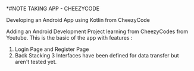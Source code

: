 *#NOTE TAKING APP - CHEEZYCODE

Developing an Android App using Kotlin from CheezyCode

Adding an Android Development Project learning from CheezyCodes from Youtube. This is the basic of the app with features :
1. Login Page and Register Page
2. Back Stacking
3 Interfaces have been defined for data transfer but aren't tested yet.
